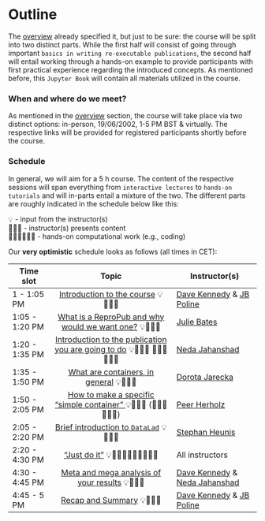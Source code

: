 # Outline
The [overview]() already specified it, but just to be sure: the course will be split into two distinct parts. While the first half will consist of going through important `basics in writing re-executable publications`, the second half will entail working through a hands-on example to provide participants with first practical experience regarding the introduced concepts. As mentioned before, this `Jupyter Book` will contain all materials utilized in the course.

### When and where do we meet?

As mentioned in the [overview]() section, the course will take place via two distinct options: in-person, 19/06/2002, 1-5 PM BST & virtually. The respective links will be provided for registered participants shortly before the course.

### Schedule
In general, we will aim for a 5 h course. The content of the respective sessions will span everything from `interactive lectures` to `hands-on tutorials` and will in-parts entail a mixture of the two. The different parts are roughly indicated in the schedule below like this:

💡 - input from the instructor(s)   
👩🏽‍🏫 - instructor(s) presents content    
👨🏻‍💻🧑🏾‍💻 - hands-on computational work (e.g., coding)      
  

Our **very optimistic** schedule looks as follows (all times in CET): 

| Time slot         | Topic | Instructor(s) |
|--------------|:-----:| ---- |
| 1 - 1:05 PM |  [Introduction to the course](http://www.repronim.org/OHBMEducation-2022/basics/introduction.html) 💡👩🏽‍🏫  | [Dave Kennedy]() & [JB Poline]() |
| 1:05 - 1:20 PM |  [What is a ReproPub and why would we want one?](http://www.repronim.org/OHBMEducation-2022/basics/reproducible_neuroimaging.html) 💡👩🏽‍🏫  | [Julie Bates ]() |
| 1:20 - 1:35 PM |  [Introduction to the publication you are going to do](http://www.repronim.org/OHBMEducation-2022/basics/version_control_code.html) 💡👩🏽‍🏫 👨🏻‍💻🧑🏾‍💻 | [Neda Jahanshad]()  |
| 1:35 - 1:50 PM |  [What are containers, in general](http://www.repronim.org/OHBMEducation-2022/basics/virtualization.html) 💡👩🏽‍🏫 | [Dorota Jarecka ]() |
| 1:50 - 2:05 PM |  [How to make a specific “simple container” ](http://www.repronim.org/OHBMEducation-2022/basics/standardization.html) 💡👩🏽‍🏫 (👨🏻‍💻🧑🏾‍💻) | [Peer Herholz]() |
| 2:05 - 2:20 PM |  [Brief introduction to `DataLad`](http://www.repronim.org/OHBMEducation-2022/advanced/recap.html) 💡👩🏽‍🏫  | [Stephan Heunis ]()|
| 2:20 - 4:30 PM|  [“Just do it”](http://www.repronim.org/OHBMEducation-2022/advanced/version_control_data.html) 💡👩🏽‍🏫👨🏻‍💻🧑🏾‍💻  | All instructors |
| 4:30 - 4:45 PM|  [Meta and mega analysis of your results](http://www.repronim.org/OHBMEducation-2022/advanced/meta_data.html) 💡👩🏽‍🏫  | [Dave Kennedy]() & [Neda Jahanshad]() |
| 4:45 - 5 PM|  [Recap and Summary](http://www.repronim.org/OHBMEducation-2022/advanced/workflow.html) 💡👩🏽‍🏫| [Dave Kennedy]() & [JB Poline]() |
